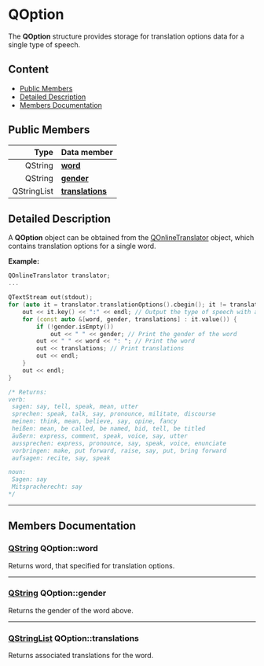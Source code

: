 # QOption

The **QOption** structure provides storage for translation options data for a single type of speech.

## Content

- [Public Members](#public-members)
- [Detailed Description](#detailed-description)
- [Members Documentation](#members-documentation)

## Public Members

|        Type | Data member                       |
| ----------: | :-------------------------------- |
|     QString | [**word**](#word)                 |
|     QString | [**gender**](#gender)             |
| QStringList | [**translations**](#translations) |

## Detailed Description

A **QOption** object can be obtained from the [QOnlineTranslator](docs/QOnlineTranslator.md "Class documentation") object, which contains translation options for a single word.

**Example:**

```cpp
QOnlineTranslator translator;
...

QTextStream out(stdout);
for (auto it = translator.translationOptions().cbegin(); it != translator.translationOptions().cend(); ++it) {
    out << it.key() << ":" << endl; // Output the type of speech with a colon
    for (const auto &[word, gender, translations] : it.value()) {
        if (!gender.isEmpty())
            out << " " << gender; // Print the gender of the word
        out << " " << word << ": "; // Print the word
        out << translations; // Print translations
        out << endl;
    }
    out << endl;
}

/* Returns:
verb:
 sagen: say, tell, speak, mean, utter
 sprechen: speak, talk, say, pronounce, militate, discourse
 meinen: think, mean, believe, say, opine, fancy
 heißen: mean, be called, be named, bid, tell, be titled
 äußern: express, comment, speak, voice, say, utter
 aussprechen: express, pronounce, say, speak, voice, enunciate
 vorbringen: make, put forward, raise, say, put, bring forward
 aufsagen: recite, say, speak

noun:
 Sagen: say
 Mitspracherecht: say
*/
```

---

## Members Documentation

### <a id='word'/> [QString](https://doc.qt.io/qt-5/qstring.html "Qt Documentation") QOption::word

Returns word, that specified for translation options.

---

### <a id='gender'/> [QString](https://doc.qt.io/qt-5/qstring.html "Qt Documentation") QOption::gender

Returns the gender of the word above.

---

### <a id='translations'/> [QStringList](https://doc.qt.io/qt-5/qstringlist.html "Qt Documentation") QOption::translations

Returns associated translations for the word.
